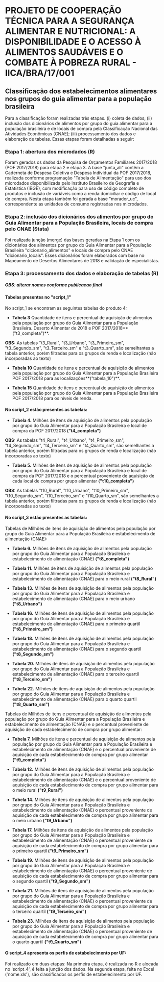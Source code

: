 # PROJETO DE COOPERAÇÃO TÉCNICA PARA A SEGURANÇA ALIMENTAR E NUTRICIONAL: A DISPONIBILIDADE E O ACESSO À ALIMENTOS SAUDÁVEIS E O COMBATE À POBREZA RURAL - IICA/BRA/17/001

## Classificação dos estabelecimentos alimentares nos grupos do guia alimentar para a população brasileira

Para a classificação foram realizadas três etapas. (i) coleta de dados; (ii) inclusão dos dicionários de alimentos por grupo do guia alimentar para a população brasileira e de locais de compra pela Classificação Nacional das Atividades Econômicas (CNAE); (iii) processamento dos dados e elaboração de tabelas. Essas etapas foram detalhadas a seguir:

### Etapa 1: abertura dos microdados (R)

Foram gerados os dados da Pesquisa de Orçamentos Familiares 2017/2018 (POF 2017/2018) para etapa 2 e etapa 3. A base "junta_ali" contêm a Caderneta de Despesa Coletiva e Despesa Individual da POF 2017/2018, realizada conforme programação "Tabela de Alimentação" para uso dos microdados disponibilizada pelo Instituto Brasileiro de Geografia e Estatística (IBGE), com modificação para uso de código completo de produtos e inclusão de variáveis como a renda domiciliar e código de local de compra. Nesta etapa também foi gerada a base "morador_uc", correspondente as unidades de consumo registradas nos microdados.

### Etapa 2: inclusão dos dicionários dos alimentos por grupo do Guia Alimentar para a População Brasileira, locais de compra pelo CNAE (Stata)

Foi realizada junção (merge) das bases geradas na Etapa 1 com os dicionários dos alimentos por grupo do Guia Alimentar para a População Brasileira "dicionario_alimentos" e locais de compra pelo CNAE "dicionario_locais". Esses dicionários foram elaborados com base no Mapeamento de Desertos Alimentares de 2018 e validação de especialistas.

### Etapa 3: processamento dos dados e elaboração de tabelas (R)

##### **OBS: alterar nomes conforme publicacao final**

#### Tabelas presentes no "script_1"

No script_1 se encontram as seguintes tabelas do produto 4:

-   **Tabela 3** Quantidade de itens e percentual de aquisição de alimentos pela população por grupo do Guia Alimentar para a População Brasileira. Deserto Alimentar de 2018 e POF 2017/2018**("t3_completa")**.

**OBS:** As tabelas "t3_Rural", "t3_Urbano", "t3_Primeiro_sm", "t3_Segundo_sm", "t3_Terceiro_sm" e "t3_Quarto_sm", são semelhantes a tabela anterior, porém filtradas para os grupos de renda e localização (não incorporadas ao texto)

-   **Tabela 10** Quantidade de itens e percentual de aquisição de alimentos pela população por grupo do Guia Alimentar para a População Brasileira POF 2017/2018 para as localizações**("tabela_10")**.

-   **Tabela 15** Quantidade de itens e percentual de aquisição de alimentos pela população por grupo do Guia Alimentar para a População Brasileira POF 2017/2018 para os níveis de renda.

#### No script_2 estão presentes as tabelas:

-   **Tabela 4.** Milhões de itens de aquisição de alimentos pela população por grupo do Guia Alimentar para a População Brasileira e local de compra da POF 2017/2018 **("t4_completa")**

**OBS:** As tabelas "t4_Rural", "t4_Urbano", "t4_Primeiro_sm", "t4_Segundo_sm", "t4_Terceiro_sm" e "t4_Quarto_sm", são semelhantes a tabela anterior, porém filtradas para os grupos de renda e localização (não incorporadas ao texto)

-   **Tabela 5.** Milhões de itens de aquisição de alimentos pela população por grupo do Guia Alimentar para a População Brasileira e local de compra da POF 2017/2018 e o percentual proveniente de aquisição de cada local de compra por grupo alimentar **("t10_completa")**

**OBS:** As tabelas "t10_Rural", "t10_Urbano", "t10_Primeiro_sm", "t10_Segundo_sm", "t10_Terceiro_sm" e "t10_Quarto_sm", são semelhantes a tabela anterior, porém filtradas para os grupos de renda e localização (não incorporadas ao texto)

#### No script_3 estão presentes as tabelas:

Tabelas de Milhões de itens de aquisição de alimentos pela população por grupo do Guia Alimentar para a População Brasileira e estabelecimento de alimentação (CNAE):

-   **Tabela 6.** Milhões de itens de aquisição de alimentos pela população por grupo do Guia Alimentar para a População Brasileira e estabelecimento de alimentação (CNAE) **("t8_completa")**

-   **Tabela 11.** Milhões de itens de aquisição de alimentos pela população por grupo do Guia Alimentar para a População Brasileira e estabelecimento de alimentação (CNAE) para o meio rural **("t8_Rural")**

-   **Tabela 13.** Milhões de itens de aquisição de alimentos pela população por grupo do Guia Alimentar para a População Brasileira e estabelecimento de alimentação (CNAE) para o meio urbano **("t8_Urbano")**

-   **Tabela 16.** Milhões de itens de aquisição de alimentos pela população por grupo do Guia Alimentar para a População Brasileira e estabelecimento de alimentação (CNAE) para o primeiro quartil **("t8_Primeiro_sm")**

-   **Tabela 18.** Milhões de itens de aquisição de alimentos pela população por grupo do Guia Alimentar para a População Brasileira e estabelecimento de alimentação (CNAE) para o segundo quartil **("t8_Segundo_sm")**

-   **Tabela 20.** Milhões de itens de aquisição de alimentos pela população por grupo do Guia Alimentar para a População Brasileira e estabelecimento de alimentação (CNAE) para o terceiro quartil **("t8_Terceiro_sm")**

-   **Tabela 22.** Milhões de itens de aquisição de alimentos pela população por grupo do Guia Alimentar para a População Brasileira e estabelecimento de alimentação (CNAE) para o quarto quartil **("t8_Quarto_sm")**

Tabelas de Milhões de itens e percentual de aquisição de alimentos pela população por grupo do Guia Alimentar para a População Brasileira e estabelecimento de alimentação (CNAE) e o percentual proveniente de aquisição de cada estabelecimento de compra por grupo alimentar:

-   **Tabela 7.** Milhões de itens e percentual de aquisição de alimentos pela população por grupo do Guia Alimentar para a População Brasileira e estabelecimento de alimentação (CNAE) e o percentual proveniente de aquisição de cada estabelecimento de compra por grupo alimentar **("t9_completa")**

-   **Tabela 12.** Milhões de itens de aquisição de alimentos pela população por grupo do Guia Alimentar para a População Brasileira e estabelecimento de alimentação (CNAE) e o percentual proveniente de aquisição de cada estabelecimento de compra por grupo alimentar para o meio rural **("t9_Rural")**

-   **Tabela 14.** Milhões de itens de aquisição de alimentos pela população por grupo do Guia Alimentar para a População Brasileira e estabelecimento de alimentação (CNAE) o percentual proveniente de aquisição de cada estabelecimento de compra por grupo alimentar para o meio urbano **("t9_Urbano")**

-   **Tabela 17.** Milhões de itens de aquisição de alimentos pela população por grupo do Guia Alimentar para a População Brasileira e estabelecimento de alimentação (CNAE) o percentual proveniente de aquisição de cada estabelecimento de compra por grupo alimentar para o primeiro quartil **("t9_Primeiro_sm")**

-   **Tabela 19.** Milhões de itens de aquisição de alimentos pela população por grupo do Guia Alimentar para a População Brasileira e estabelecimento de alimentação (CNAE) o percentual proveniente de aquisição de cada estabelecimento de compra por grupo alimentar para o segundo quartil **("t9_Segundo_sm")**

-   **Tabela 21.** Milhões de itens de aquisição de alimentos pela população por grupo do Guia Alimentar para a População Brasileira e estabelecimento de alimentação (CNAE) o percentual proveniente de aquisição de cada estabelecimento de compra por grupo alimentar para o terceiro quartil **("t9_Terceiro_sm")**

-   **Tabela 23.** Milhões de itens de aquisição de alimentos pela população por grupo do Guia Alimentar para a População Brasileira e estabelecimento de alimentação (CNAE) o percentual proveniente de aquisição de cada estabelecimento de compra por grupo alimentar para o quarto quartil **("t9_Quarto_sm")**

#### O script_4 apresenta os perfis de estabelecimento por UF:

Foi realizado em duas etapas: Na primeira etapa, é realizada no R e alocada no 'script_4', é feita a junção dos dados. Na segunda etapa, feita no Excel ('nome.xls'), são classificados os perfis de estabelecimento por UF.
